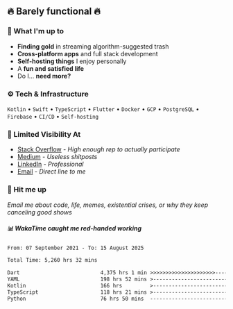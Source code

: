 ## 🔥 Barely functional 🔥

### 🎯 What I'm up to

- **Finding gold** in streaming algorithm-suggested trash
- **Cross-platform apps** and full stack development
- **Self-hosting things** I enjoy personally
- A **fun and satisfied life**
- Do I... **need more?**

### ⚙️ Tech & Infrastructure

`Kotlin` • `Swift` • `TypeScript` • `Flutter` • `Docker` • `GCP` • `PostgreSQL` • `Firebase` •
`CI/CD` • `Self-hosting`

### 🔗 Limited Visibility At

- [Stack Overflow](https://stackoverflow.com/users/15199864/deepanshu) - *High enough rep to
  actually participate*
- [Medium](https://medium.com/@deepanshuc2141) - *Useless shitposts*
- [LinkedIn](https://www.linkedin.com/in/chaudhary-deepanshu/) - *Professional*
- [Email](mailto:0qs8e9yn@duck.com) - *Direct line to me*

### 💬 Hit me up

*Email me about code, life, memes, existential crises, or why they keep canceling good shows*

##### 📊 *WakaTime caught me red-handed working*

<!--START_SECTION:waka-->

```txt
From: 07 September 2021 - To: 15 August 2025

Total Time: 5,260 hrs 32 mins

Dart                          4,375 hrs 1 min >>>>>>>>>>>>>>>>>>>>>----   83.17 %
YAML                          198 hrs 52 mins >------------------------   03.78 %
Kotlin                        166 hrs         >------------------------   03.16 %
TypeScript                    118 hrs 21 mins >------------------------   02.25 %
Python                        76 hrs 50 mins  -------------------------   01.46 %
```

<!--END_SECTION:waka-->

<!---
If you're reading this in the raw file, you've gone too deep. Go back.
--->
